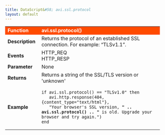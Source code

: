 ```yaml
---
title: DataScript&#58; avi.ssl.protocol
layout: default
---
```

<table class="table table-hover"> 
 <tbody> 
  <tr bgcolor="ff4b00"> 
   <td width="100"><span style="color: white; font-size: medium;"><strong>Function</strong></span></td> 
   <td width="600"><span style="color: white;"><b>avi.ssl.protocol()</b></span></td> 
  </tr> 
  <tr> 
   <td width="100"><span style="font-size: medium;"><strong>Description</strong></span></td> 
   <td width="600">Returns the protocol of an established SSL connection. For example: “TLSv1.1”.</td> 
  </tr> 
  <tr> 
   <td width="100"><span style="font-size: medium;"><strong>Events</strong></span></td> 
   <td width="600">HTTP_REQ<br> HTTP_RESP</td> 
  </tr> 
  <tr> 
   <td width="100"><span style="font-size: medium;"><strong>Parameter</strong></span></td> 
   <td width="600">None</td> 
  </tr> 
  <tr> 
   <td width="100"><span style="font-size: medium;"><strong>Returns</strong></span></td> 
   <td width="600">Returns a string of the SSL/TLS version or 'unknown'</td> 
  </tr> 
  <tr> 
   <td width="100"><span style="font-size: medium;"><strong>Example</strong></span></td> 
   <td width="600"> 
    <!-- Crayon Syntax Highlighter v2.7.1 --> <pre><code class="language-lua">if avi.ssl.protocol() == "TLSv1.0" then
   avi.http.response(404, {content_type="text/html"},
   "Your browser's SSL version, <b>" .. avi.ssl.protocol() .. "</b> is old. Upgrade your browser and try again.")
end</code></pre> 
    <!-- [Format Time: 0.0023 seconds] --> </td> 
  </tr> 
 </tbody> 
</table>